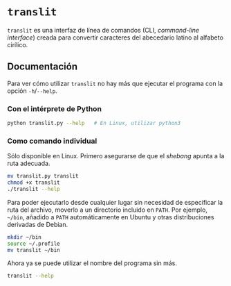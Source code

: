 # `translit`

`translit` es una interfaz de línea de comandos (CLI, *command-line interface*) creada para convertir caracteres 
del abecedario latino al alfabeto cirílico.

## Documentación

Para ver cómo utilizar `translit` no hay más que ejecutar el programa con la opción `-h`/`--help`.

### Con el intérprete de Python
```bash
python translit.py --help   # En Linux, utilizar python3
```

### Como comando individual
Sólo disponible en Linux. Primero asegurarse de que el *shebang* apunta a la ruta adecuada.
```bash
mv translit.py translit
chmod +x translit
./translit --help
```
Para poder ejecutarlo desde cualquier lugar sin necesidad de especificar la ruta del archivo, moverlo a un directorio incluido en `PATH`. Por ejemplo, `~/bin`, añadido a `PATH` automáticamente en Ubuntu y otras distribuciones derivadas de Debian.
```bash
mkdir ~/bin
source ~/.profile
mv translit ~/bin
```
Ahora ya se puede utilizar el nombre del programa sin más.
```bash
translit --help
```